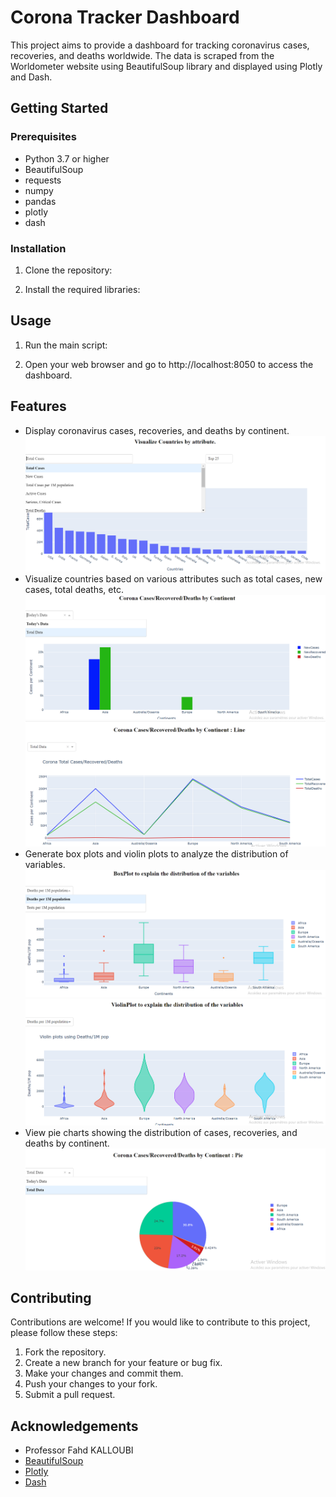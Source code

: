 # Corona Tracker Dashboard

This project aims to provide a dashboard for tracking coronavirus cases, recoveries, and deaths worldwide. The data is scraped from the Worldometer website using BeautifulSoup library and displayed using Plotly and Dash.

## Getting Started

### Prerequisites

- Python 3.7 or higher
- BeautifulSoup
- requests
- numpy
- pandas
- plotly
- dash

### Installation

1. Clone the repository:

2. Install the required libraries:


## Usage

1. Run the main script:

2. Open your web browser and go to http://localhost:8050 to access the dashboard.

## Features

- Display coronavirus cases, recoveries, and deaths by continent.
![Example Image](Images/hist.png)
- Visualize countries based on various attributes such as total cases, new cases, total deaths, etc.
![Example Image](Images/histo.png)
![Example Image](Images/line.png)
- Generate box plots and violin plots to analyze the distribution of variables.
![Example Image](Images/box.png)
![Example Image](Images/violin.png)
- View pie charts showing the distribution of cases, recoveries, and deaths by continent.
![Example Image](Images/pie.png)

## Contributing
Contributions are welcome! If you would like to contribute to this project, please follow these steps:

1. Fork the repository.
2. Create a new branch for your feature or bug fix.
3. Make your changes and commit them.
4. Push your changes to your fork.
5. Submit a pull request.


## Acknowledgements

- Professor Fahd KALLOUBI
- [BeautifulSoup](https://www.crummy.com/software/BeautifulSoup/bs4/doc/)
- [Plotly](https://plotly.com/)
- [Dash](https://dash.plotly.com/)

